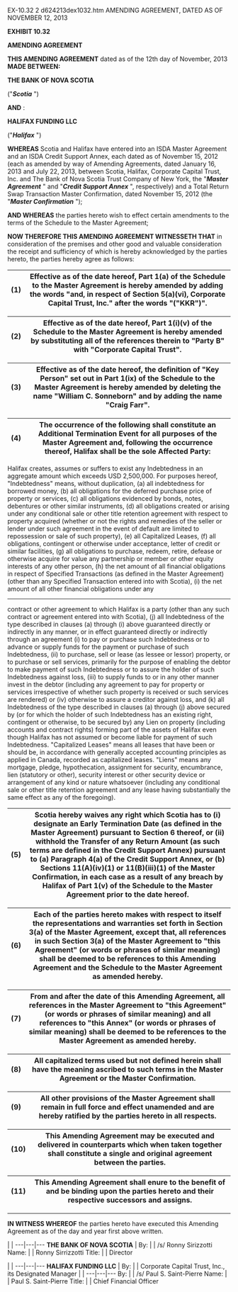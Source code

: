 EX-10.32 2 d624213dex1032.htm AMENDING AGREEMENT, DATED AS OF NOVEMBER 12,
2013

**EXHIBIT 10.32**

**AMENDING AGREEMENT**

**THIS AMENDING AGREEMENT** dated as of the 12th day of November, 2013 **MADE
BETWEEN:**

**THE BANK OF NOVA SCOTIA**

("**_Scotia_** ")

**AND** :

**HALIFAX FUNDING LLC**

("**_Halifax_** ")

**WHEREAS** Scotia and Halifax have entered into an ISDA Master Agreement and
an ISDA Credit Support Annex, each dated as of November 15, 2012 (each as
amended by way of Amending Agreements, dated January 16, 2013 and July 22,
2013, between Scotia, Halifax, Corporate Capital Trust, Inc. and The Bank of
Nova Scotia Trust Company of New York, the "**_Master Agreement_** " and
"**_Credit Support Annex_** ", respectively) and a Total Return Swap
Transaction Master Confirmation, dated November 15, 2012 (the "**_Master
Confirmation_** ");

**AND WHEREAS** the parties hereto wish to effect certain amendments to the
terms of the Schedule to the Master Agreement;

**NOW THEREFORE THIS AMENDING AGREEMENT WITNESSETH THAT** in consideration of
the premises and other good and valuable consideration the receipt and
sufficiency of which is hereby acknowledged by the parties hereto, the parties
hereby agree as follows:



(1) | Effective as of the date hereof, Part 1(a) of the Schedule to the Master Agreement is hereby amended by adding the words "and, in respect of Section 5(a)(vi), Corporate Capital Trust, Inc." after the words "("KKR")".
---|---



(2) | Effective as of the date hereof, Part 1(i)(v) of the Schedule to the Master Agreement is hereby amended by substituting all of the references therein to "Party B" with "Corporate Capital Trust".
---|---



(3) | Effective as of the date hereof, the definition of "Key Person" set out in Part 1(ix) of the Schedule to the Master Agreement is hereby amended by deleting the name "William C. Sonneborn" and by adding the name "Craig Farr".
---|---



(4) | The occurrence of the following shall constitute an Additional Termination Event for all purposes of the Master Agreement and, following the occurrence thereof, Halifax shall be the sole Affected Party:
---|---

Halifax creates, assumes or suffers to exist any Indebtedness in an aggregate
amount which exceeds USD 2,500,000. For purposes hereof, "Indebtedness" means,
without duplication, (a) all indebtedness for borrowed money, (b) all
obligations for the deferred purchase price of property or services, (c) all
obligations evidenced by bonds, notes, debentures or other similar
instruments, (d) all obligations created or arising under any conditional sale
or other title retention agreement with respect to property acquired (whether
or not the rights and remedies of the seller or lender under such agreement in
the event of default are limited to repossession or sale of such property),
(e) all Capitalized Leases, (f) all obligations, contingent or otherwise under
acceptance, letter of credit or similar facilities, (g) all obligations to
purchase, redeem, retire, defease or otherwise acquire for value any
partnership or member or other equity interests of any other person, (h) the
net amount of all financial obligations in respect of Specified Transactions
(as defined in the Master Agreement) (other than any Specified Transaction
entered into with Scotia), (i) the net amount of all other financial
obligations under any

* * *

contract or other agreement to which Halifax is a party (other than any such
contract or agreement entered into with Scotia), (j) all Indebtedness of the
type described in clauses (a) through (i) above guaranteed directly or
indirectly in any manner, or in effect guaranteed directly or indirectly
through an agreement (i) to pay or purchase such Indebtedness or to advance or
supply funds for the payment or purchase of such Indebtedness, (ii) to
purchase, sell or lease (as lessee or lessor) property, or to purchase or sell
services, primarily for the purpose of enabling the debtor to make payment of
such Indebtedness or to assure the holder of such Indebtedness against loss,
(iii) to supply funds to or in any other manner invest in the debtor
(including any agreement to pay for property or services irrespective of
whether such property is received or such services are rendered) or (iv)
otherwise to assure a creditor against loss, and (k) all Indebtedness of the
type described in clauses (a) through (j) above secured by (or for which the
holder of such Indebtedness has an existing right, contingent or otherwise, to
be secured by) any Lien on property (including accounts and contract rights)
forming part of the assets of Halifax even though Halifax has not assumed or
become liable for payment of such Indebtedness. "Capitalized Leases" means all
leases that have been or should be, in accordance with generally accepted
accounting principles as applied in Canada, recorded as capitalized leases.
"Liens" means any mortgage, pledge, hypothecation, assignment for security,
encumbrance, lien (statutory or other), security interest or other security
device or arrangement of any kind or nature whatsoever (including any
conditional sale or other title retention agreement and any lease having
substantially the same effect as any of the foregoing).



(5) | Scotia hereby waives any right which Scotia has to (i) designate an Early Termination Date (as defined in the Master Agreement) pursuant to Section 6 thereof, or (ii) withhold the Transfer of any Return Amount (as such terms are defined in the Credit Support Annex) pursuant to (a) Paragraph 4(a) of the Credit Support Annex, or (b) Sections 11(A)(iv)(1) or 11(B)(iii)(1) of the Master Confirmation, in each case as a result of any breach by Halifax of Part 1(v) of the Schedule to the Master Agreement prior to the date hereof.
---|---



(6) | Each of the parties hereto makes with respect to itself the representations and warranties set forth in Section 3(a) of the Master Agreement, except that, all references in such Section 3(a) of the Master Agreement to "this Agreement" (or words or phrases of similar meaning) shall be deemed to be references to this Amending Agreement and the Schedule to the Master Agreement as amended hereby.
---|---



(7) | From and after the date of this Amending Agreement, all references in the Master Agreement to "this Agreement" (or words or phrases of similar meaning) and all references to "this Annex" (or words or phrases of similar meaning) shall be deemed to be references to the Master Agreement as amended hereby.
---|---



(8) | All capitalized terms used but not defined herein shall have the meaning ascribed to such terms in the Master Agreement or the Master Confirmation.
---|---



(9) | All other provisions of the Master Agreement shall remain in full force and effect unamended and are hereby ratified by the parties hereto in all respects.
---|---



(10) | This Amending Agreement may be executed and delivered in counterparts which when taken together shall constitute a single and original agreement between the parties.
---|---



(11) | This Amending Agreement shall enure to the benefit of and be binding upon the parties hereto and their respective successors and assigns.
---|---




* * *

**IN WITNESS WHEREOF** the parties hereto have executed this Amending
Agreement as of the day and year first above written.



|  |
---|---|---
**THE BANK OF NOVA SCOTIA**
|
By: |   | /s/ Ronny Sirizzotti
Name: |   | Ronny Sirrizzotti
Title: |   | Director



|  |
---|---|---
**HALIFAX FUNDING LLC**
|
By: |   | Corporate Capital Trust, Inc., its Designated Manager
|  |
---|---|---
By: |   | /s/ Paul S. Saint-Pierre
Name: |   | Paul S. Saint-Pierre
Title: |   | Chief Financial Officer
